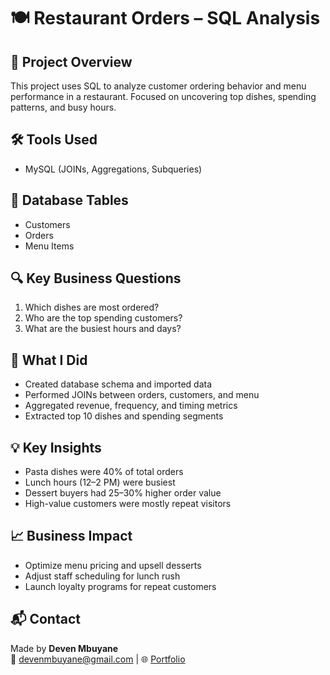 # 🍽 Restaurant Orders – SQL Analysis

## 📌 Project Overview
This project uses SQL to analyze customer ordering behavior and menu performance in a restaurant. Focused on uncovering top dishes, spending patterns, and busy hours.

## 🛠 Tools Used
- MySQL (JOINs, Aggregations, Subqueries)

## 🧾 Database Tables
- Customers
- Orders
- Menu Items

## 🔍 Key Business Questions
1. Which dishes are most ordered?
2. Who are the top spending customers?
3. What are the busiest hours and days?

## 🔬 What I Did
- Created database schema and imported data
- Performed JOINs between orders, customers, and menu
- Aggregated revenue, frequency, and timing metrics
- Extracted top 10 dishes and spending segments

## 💡 Key Insights
- Pasta dishes were 40% of total orders
- Lunch hours (12–2 PM) were busiest
- Dessert buyers had 25–30% higher order value
- High-value customers were mostly repeat visitors

## 📈 Business Impact
- Optimize menu pricing and upsell desserts
- Adjust staff scheduling for lunch rush
- Launch loyalty programs for repeat customers

## 📬 Contact
Made by **Deven Mbuyane**  
📧 devenmbuyane@gmail.com | 🌐 [Portfolio](https://sibusiso08.github.io/DevenMbuyane.github.io/)
